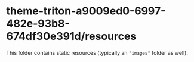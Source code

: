 # theme-triton-a9009ed0-6997-482e-93b8-674df30e391d/resources

This folder contains static resources (typically an `"images"` folder as well).
